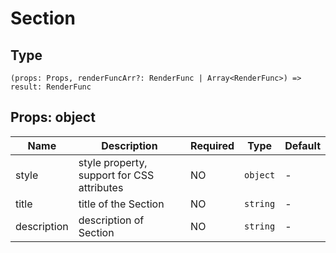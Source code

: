 
# Section

## Type[​](/docs/1.0/reference/app-settings-api/ui/section/#type "Direct link to Type")

```
(props: Props, renderFuncArr?: RenderFunc | Array<RenderFunc>) => result: RenderFunc  

```
## Props: object[​](/docs/1.0/reference/app-settings-api/ui/section/#props-object "Direct link to Props: object")

| Name | Description | Required | Type | Default |
| --- | --- | --- | --- | --- |
| style | style property, support for CSS attributes | NO | `object` | - |
| title | title of the Section | NO | `string` | - |
| description | description of Section | NO | `string` | - |

